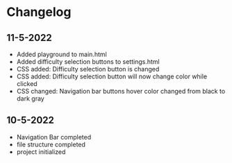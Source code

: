 # Changelog

## 11-5-2022

- Added playground to main.html
- Added difficulty selection buttons to settings.html
- CSS added: Difficulty selection button is changed
- CSS added: Difficulty selection button will now change color while clicked
- CSS changed: Navigation bar buttons hover color changed from black to dark gray

## 10-5-2022

- Navigation Bar completed
- file structure completed
- project initialized
